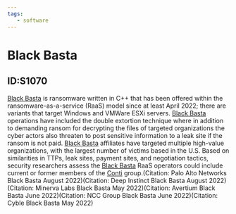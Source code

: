 ```yaml
---
tags:
   - software
---
```

# Black Basta
## ID:S1070
[Black Basta](software/S1070) is ransomware written in C++ that has been offered within the ransomware-as-a-service (RaaS) model since at least April 2022; there are variants that target Windows and VMWare ESXi servers. [Black Basta](software/S1070) operations have included the double extortion technique where in addition to demanding ransom for decrypting the files of targeted organizations the cyber actors also threaten to post sensitive information to a leak site if the ransom is not paid. [Black Basta](software/S1070) affiliates have targeted multiple high-value organizations, with the largest number of victims based in the U.S. Based on similarities in TTPs, leak sites, payment sites, and negotiation tactics, security researchers assess the [Black Basta](software/S1070) RaaS operators could include current or former members of the [Conti](software/S0575) group.(Citation: Palo Alto Networks Black Basta August 2022)(Citation: Deep Instinct Black Basta August 2022)(Citation: Minerva Labs Black Basta May 2022)(Citation: Avertium Black Basta June 2022)(Citation: NCC Group Black Basta June 2022)(Citation: Cyble Black Basta May 2022)
